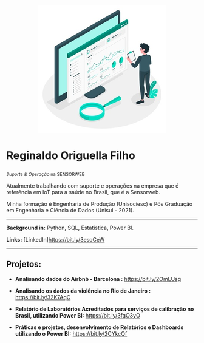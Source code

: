   <p align="center">
  <img src="https://github.com/reginaldooriguella/Portfolio/blob/master/ilustracao-do-conceito-de-estatisticas-do-site_114360-1434.jpg" >
</p>



# Reginaldo Origuella Filho
<sub>*Suporte & Operação* na SENSORWEB</sub>

Atualmente trabalhando com suporte e operações na empresa que é referência em IoT para a saúde no Brasil, que é a Sensorweb.

Minha formação é Engenharia de Produção (Unisociesc) e Pós Graduação em Engenharia e Ciência de Dados (Unisul - 2021).

---

**Background in:** Python, SQL, Estatística, Power BI.

**Links:**
[LinkedIn]https://bit.ly/3esoCeW

---

## Projetos:


* **Analisando dados do Airbnb - Barcelona :** https://bit.ly/2OmLUsg

* **Analisando os dados da violência no Rio de Janeiro :** https://bit.ly/32K7AqC

* **Relatório de Laboratórios Acreditados para serviços de calibração no Brasil, utilizando Power BI:** https://bit.ly/3fqO3yO

* **Práticas e projetos, desenvolvimento de Relatórios e Dashboards utilizando o Power BI:** https://bit.ly/2CYkcQf
